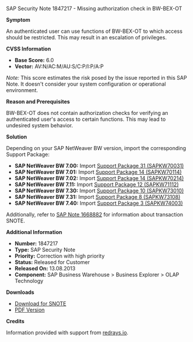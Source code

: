 SAP Security Note 1847217 - Missing authorization check in BW-BEX-OT

**Symptom**

An authenticated user can use functions of BW-BEX-OT to which access should be restricted. This may result in an escalation of privileges.

**CVSS Information**

- **Base Score:** 6.0  
- **Vector:** AV:N/AC:M/AU:S/C:P/I:P/A:P  

*Note:* This score estimates the risk posed by the issue reported in this SAP Note. It doesn't consider your system configuration or operational environment.

**Reason and Prerequisites**

BW-BEX-OT does not contain authorization checks for verifying an authenticated user's access to certain functions. This may lead to undesired system behavior.

**Solution**

Depending on your SAP NetWeaver BW version, import the corresponding Support Package:

- **SAP NetWeaver BW 7.00:** Import [Support Package 31 (SAPKW70031)](https://me.sap.com/supportpackage/SAPKW70031)
- **SAP NetWeaver BW 7.01:** Import [Support Package 14 (SAPKW70114)](https://me.sap.com/supportpackage/SAPKW70114)
- **SAP NetWeaver BW 7.02:** Import [Support Package 14 (SAPKW70214)](https://me.sap.com/supportpackage/SAPKW70214)
- **SAP NetWeaver BW 7.11:** Import [Support Package 12 (SAPKW71112)](https://me.sap.com/supportpackage/SAPKW71112)
- **SAP NetWeaver BW 7.30:** Import [Support Package 10 (SAPKW73010)](https://me.sap.com/supportpackage/SAPKW73010)
- **SAP NetWeaver BW 7.31:** Import [Support Package 8 (SAPKW73108)](https://me.sap.com/supportpackage/SAPKW73108)
- **SAP NetWeaver BW 7.40:** Import [Support Package 3 (SAPKW74003)](https://me.sap.com/supportpackage/SAPKW74003)

Additionally, refer to [SAP Note 1668882](https://me.sap.com/notes/1668882) for information about transaction SNOTE.

**Additional Information**

- **Number:** 1847217  
- **Type:** SAP Security Note  
- **Priority:** Correction with high priority  
- **Status:** Released for Customer  
- **Released On:** 13.08.2013  
- **Component:** SAP Business Warehouse > Business Explorer > OLAP Technology  

**Downloads**

- [Download for SNOTE](https://notesdownloads.sap.com/note/0040000010919082017)
- [PDF Version](https://userapps.support.sap.com/sap/support/sfm/notes/print/0001847217?language=en-US&token=C4ADF326F61AA5801432740080DF6B3A)

**Credits**

Information provided with support from [redrays.io](https://redrays.io).